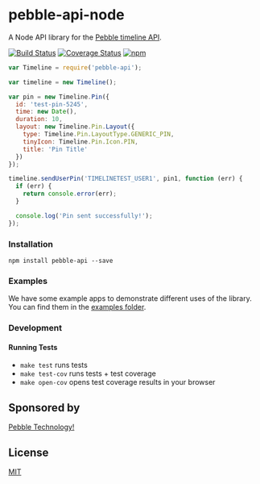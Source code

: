# pebble-api-node

A Node API library for the [Pebble timeline API](https://developer.getpebble.com/guides/timeline/).

[![Build Status](https://travis-ci.org/pebble/pebble-api-node.svg?branch=master)](https://travis-ci.org/pebble/pebble-api-node)
[![Coverage Status](https://img.shields.io/coveralls/pebble/pebble-api-node.svg)](https://coveralls.io/r/pebble/pebble-api-node)
[![npm](http://img.shields.io/npm/v/pebble-api.svg)](https://www.npmjs.org/package/pebble-api)

```js
var Timeline = require('pebble-api');

var timeline = new Timeline();

var pin = new Timeline.Pin({
  id: 'test-pin-5245',
  time: new Date(),
  duration: 10,
  layout: new Timeline.Pin.Layout({
    type: Timeline.Pin.LayoutType.GENERIC_PIN,
    tinyIcon: Timeline.Pin.Icon.PIN,
    title: 'Pin Title'
  })
});

timeline.sendUserPin('TIMELINETEST_USER1', pin1, function (err) {
  if (err) {
    return console.error(err);
  }

  console.log('Pin sent successfully!');
});

```

### Installation

```
npm install pebble-api --save
```

### Examples

We have some example apps to demonstrate different uses of the library. You can find them in the [examples folder](./examples).

### Development

#### Running Tests

- `make test` runs tests
- `make test-cov` runs tests + test coverage
- `make open-cov` opens test coverage results in your browser

## Sponsored by

[Pebble Technology!](https://getpebble.com)

## License

[MIT](./LICENSE)
